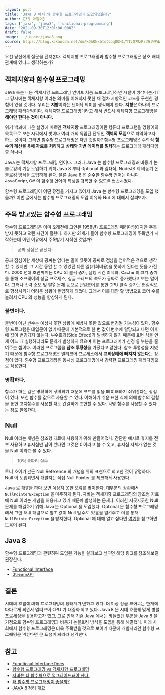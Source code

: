 ```yaml
---
layout: post
title: 'Java 8 에서 왜 함수형 프로그래밍이 도입되었을까?'
author: [3기_와일더]
tags: ['java', 'java8', 'functional-programming']
date: '2021-09-30T12:00:00.000Z'
draft: false
image: ../teaser/java8.png
source: https://blog.kakaocdn.net/dn/kOhON/btqCioqDOH1/YTzQ7UzRrJGlWPdAYKdnkK/img.png
---
```


우선 당신에게 질문을 던져본다. 객체지향 프로그래밍과 함수형 프로그래밍은 상호 배제 관계에 있다고 생각하는가?

## 객체지향과 함수형 프로그래밍

Java 혹은 다른 객체지향 프로그래밍 언어로 처음 프로그래밍하던 시절이 생각나는가? 그 당시에는 객체지향 이라는 의미를 이해하지 못한 채 절차 지향적인 코드를 구현한 경험이 있을 것이다. 우리는 <b>지향</b>이라는 단어의 의미를 생각해야 한다. <b>지향</b>은 하나의 프로그래밍 패러다임이다. 객체지향 프로그래밍이라고 해서 반드시 객체지향 프로그래밍을 <b>해야만 한다는 것이 아니다.</b>

위키 백과에 나온 설명에 따르면 <b>객체지향</b> 프로그래밍이란 컴퓨터 프로그램을 명령어의 목록으로 보는 시각에서 벗어나 여러 개의 독립된 단위인 <b>객체의 모임</b>으로 파악하고자 하는 것이다. 그러면 함수형 프로그래밍은 어떤 것일까? 함수형 프로그래밍은 수학적 <b>함수의 계산을 통해 자료를 처리</b>하고 <b>상태와 가변 데이터를 멀리</b>하는 프로그래밍 패러다임 중 하나다.

Java 는 객체지향 프로그래밍 언어다. 그러나 Java 는 함수형 프로그래밍과 비동기 논블로킹의 기능 도입하기 위해 Java 8 부터 Optional 과 람다식, NodeJS 의 비동기 논블로킹 방식을 도입하게 된다. 물론 Java 8 은 순수한 함수형 언어는 아니다. JavaScript, C# 의 함수형 언어의 특성을 접목할 수 있도록 변신시켰다.

함수형 프로그래밍이 어떤 장점을 가지고 있어서 Java 는 함수형 프로그래밍을 도입 했을까? 이번 글에서는 함수형 프로그래밍의 도입 이유와 Null 에 대해서 살펴보자.

## 주목 받고있는 함수형 프로그래밍

함수형 프로그래밍은 이미 오래전에 고안된(1958년) 프로그래밍 패러다임이지만 주목받지 못하고 오랜 시간이 흘렀다. 하지만 21세기 들어 함수형 프로그래밍이 주목받기 시작하는데 어떤 이유에서 주목받기 시작한 것일까?

> 공짜 점심은 끝났다.

공짜 점심이란 세상에 공짜는 없다는 말이 있듯이 공짜로 점심을 얻어먹은 것으로 생각할 수 있지만, 그 시간 동안 할 수 있었던 다른 일(기회비용)을 못하게 된다는 뜻을 가진다. 2000 년대 초반까지는 CPU 의 클럭 증가, 실행 시간 최적화, Cache 의 크기 증가를 통해 소프웨어의 싱글 프로세스, 싱글 스레드의 속도가 공짜로 증가했다고 보는 말이다. 그러나 전력 소모 및 발열 문제 등으로 단일코어를 통한 CPU 클럭 증가는 현실적으로 향상시키기 어려운 상황에 돌입하게 되었다. 그래서 이를 대안 할 방법으로 코어 수를 늘려서 CPU 의 성능을 향상하게 된다.

### 불변이다.

불변이 아닌 변수는 예상치 못한 상황에 예상치 못한 값으로 변경될 가능성이 있다. 함수형 프로그램은 대입문이 없기 때문에 기본적으로 한 번 값이 변수에 할당되고 나면 이후에 값이 변경되지 않는다. 부수효과(Side Effect)가 발생하지 않기 때문에 표현 식을 언제 어느 때 실행하더라도 문제가 발생하지 않으며 이는 프로그래머가 신경 쓸 부분을 줄여주는 셈이다. 이러한 프로그램을 <b>참조 투명성</b>을 가졌다고 말한다. 참조 투명성을 지녔기 때문에  함수형 프로그래밍은 멀티코어 프로세스에서 <b>교착상태에 빠지지 않는다</b>는 장점이 있다. 함수형 프로그래밍은 동시성 프로그래밍에서 강력한 프로그래밍 패러다임으로 작용한다.

### 명확하다.

함수가 하는 일은 명확하게 정의되기 때문에 코드를 읽을 때 이해하기 쉬워진다는 장점이 있다. 또한 함수를 값으로 사용할 수 있다. 이해하기 쉬운 표현 식에 의해 함수의 결합을 통한 고차함수를 사용할 때도 간결하게 표현할 수 있다. 익명 함수를 사용할 수 있다는 점도 한몫한다.


## Null

Null 이라는 개념은 참조형 자료에 사용하기 위해 만들어졌다. 간단한 예시로 휴지를 전부 사용하고 휴지심만 남아 있다면 그것은 0 이라고 볼 수 있고, 휴지심 자체가 없는 것을 Null 이라고 볼 수 있다.

> 10억 불짜리 실수

토니 호어가 만든 Null Reference 의 개념을 위의 표현으로 회고한 것이 유명하다. Null 이 도입되면서 개발자는 직접 Null Pointer 를 체크해서 사용한다.

Java 로 개발을 하다 보면 예상치 못한 오류를 맞이한다. 대부분의 상황에서 `NullPointerException` 을 마주하게 된다. 자바는 객체지향 프로그래밍의 참조형 자료에 Null 이라는 개념을 허용하고 있기 때문에 발생하는 문제다. 이러한 지긋지긋한 Null 문제를 해결하기 위해 Java 는 Optional 을 도입했다. Optional 은 함수형 프로그래밍에서 고안 해낸 개념으로 참조 값이 Null 일 수도 있음을 알려주고 이를 통해 `NullPointerException` 을 방지한다. Optional 에 대해 알고 싶다면 [여기](https://tecoble.techcourse.co.kr/post/2021-06-20-optional-vs-null/)를 참고하면 도움이 된다.


## Java 8

함수형 프로그래밍과 관련하여 도입된 기능을 살펴보고 싶다면 해당 링크를 참조해보길 권장한다.

- [Functional Interface](https://tecoble.techcourse.co.kr/post/2020-07-17-Functional-Interface/)
- [StreamAPI](https://tecoble.techcourse.co.kr/post/2021-05-23-stream-api-basic/)



## 결론

시대의 흐름에 의해 프로그래밍의 생태계가 변하고 있다. 더 이상 싱글 코어로는 한계에 다다르게 되면서 멀티코어 CPU 가 대중화 되고 있다. Java 8 은 시대 흐름에 맞게 병렬 프로세싱을 활용하고자 했고, 그로 인해 기존 Java 에서는 힘들었던 부분을 Java 8 을 기점으로 함수형 프로그래밍과 비동기 논블로킹 방식을 도입을 통해 해결했다. 미래 사회에서 함수형 프로그래밍은 더욱 주목받을 것으로 보이기 때문에 개발자라면 함수형 프로래밍을 익힌다면 큰 도움이 되리라 생각한다.



## 참고

- [Functional Interface Docs](https://docs.oracle.com/javase/8/docs/api/java/util/function/package-summary.html)
- [함수형 프로그래밍 vs 객체지향 프로그래밍](https://mangsby.com/blog/programming/fp-vs-oop/)
- [자바는 더 함수형으로 업그레이드돼야 한다.](https://zdnet.co.kr/view/?no=20170908145636)
- [왜 함수형 프로그래밍이 좋을까?](http://ruaa.me/why-functional-matters/)
- [JAVA 8 정리 개요](http://friday.fun25.co.kr/blog/?p=266)

